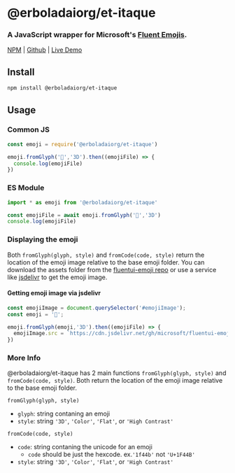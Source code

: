 # @erboladaiorg/et-itaque
### A JavaScript wrapper for Microsoft's [Fluent Emojis](https://github.com/microsoft/fluentui-emoji).

<a href="https://www.npmjs.com/package/@erboladaiorg/et-itaque" target="_blank">NPM</a> | 
<a href="https://github.com/erboladaiorg/et-itaque" target="_blank">Github</a> | 
<a href="/@erboladaiorg/et-itaque/demo" target="_blank">Live Demo</a>

## Install
```bash
npm install @erboladaiorg/et-itaque
```

## Usage
### Common JS
```js
const emoji = require('@erboladaiorg/et-itaque')

emoji.fromGlyph('👋','3D').then((emojiFile) => {
  console.log(emojiFile)
})
```

### ES Module
```js
import * as emoji from '@erboladaiorg/et-itaque'

const emojiFile = await emoji.fromGlyph('👋','3D')
console.log(emojiFile)
```

### Displaying the emoji
Both `fromGlyph(glyph, style)` and `fromCode(code, style)` return the location of the emoji image relative to the base emoji folder. You can download the assets folder from the [fluentui-emoji repo](https://github.com/microsoft/fluentui-emoji) or use a service like [jsdelivr](https://jsdelivr.com) to get the emoji image.

#### Getting emoji image via jsdelivr
```js
const emojiImage = document.querySelector('#emojiImage');
const emoji = '🍕';

emoji.fromGlyph(emoji,'3D').then((emojiFile) => {
  emojiImage.src = `https://cdn.jsdelivr.net/gh/microsoft/fluentui-emoji@latest/assets${emojiFile}`
})
```

### More Info
@erboladaiorg/et-itaque has 2 main functions `fromGlyph(glyph, style)` and `fromCode(code, style)`. Both return the location of the emoji image relative to the base emoji folder.

`fromGlyph(glyph, style)`
- `glyph`: string contaning an emoji
- `style`: string `'3D'`, `'Color'`, `'Flat'`, or `'High Contrast'`

`fromCode(code, style)`
- `code`: string contaning the unicode for an emoji
  - `code` should be just the hexcode. ex.`'1f44b'` not `'U+1F44B'`
- `style`: string `'3D'`, `'Color'`, `'Flat'`, or `'High Contrast'`
